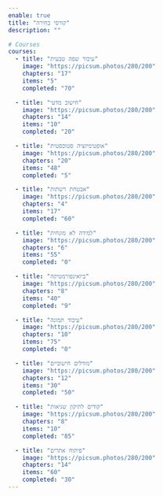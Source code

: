 ```yaml
---
enable: true
title: "קורסי בחירה"
description: ""

# Courses
courses:
  - title: "עיבוד שפה טבעית"
    image: "https://picsum.photos/280/200"
    chapters: "17"
    items: "5"
    completed: "70"

  - title: "חישוב מדעי"
    image: "https://picsum.photos/280/200"
    chapters: "14"
    items: "10"
    completed: "20"

  - title: "אופטימיזציה סטוכסטית"
    image: "https://picsum.photos/280/200"
    chapters: "20"
    items: "48"
    completed: "5"

  - title: "אבטחת רשתות"
    image: "https://picsum.photos/280/200"
    chapters: "4"
    items: "17"
    completed: "60"

  - title: "למידה לא מונחית"
    image: "https://picsum.photos/280/200"
    chapters: "6"
    items: "55"
    completed: "0"

  - title: "ביואינפורמטיקה"
    image: "https://picsum.photos/280/200"
    chapters: "8"
    items: "40"
    completed: "9"

  - title: "עיבוד תמונה"
    image: "https://picsum.photos/280/200"
    chapters: "10"
    items: "75"
    completed: "0"

  - title: "מודלים חישוביים"
    image: "https://picsum.photos/280/200"
    chapters: "12"
    items: "30"
    completed: "50"

  - title: "קודים לתיקון שגיאות"
    image: "https://picsum.photos/280/200"
    chapters: "8"
    items: "10"
    completed: "85"

  - title: "פיתוח אתרים"
    image: "https://picsum.photos/280/200"
    chapters: "14"
    items: "60"
    completed: "30"
---
```

